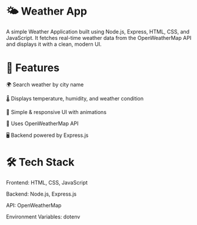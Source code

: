 

# 🌤️ Weather App

A simple Weather Application built using Node.js, Express, HTML, CSS, and JavaScript.
It fetches real-time weather data from the OpenWeatherMap API and displays it with a clean, modern UI.

# 📌 Features

🌍 Search weather by city name

🌡️ Displays temperature, humidity, and weather condition

🎨 Simple & responsive UI with animations

🔑 Uses OpenWeatherMap API

🖥️ Backend powered by Express.js

# 🛠️ Tech Stack

Frontend: HTML, CSS, JavaScript

Backend: Node.js, Express.js

API: OpenWeatherMap

Environment Variables: dotenv
